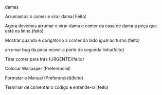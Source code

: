 damas

Arrumamos o comer e virar dama( Feito)

Agora devemos arrumar o virar dama e comer da casa de dama a peça que está na linha.(feito)

Mostrar quando é obrigatório a comer do lado igual ao turno.(feito)

arrumar bug da peca mover a partir da segunda linha(feito)

Tirar comer para trás (URGENTE)(feito)

Colocar Wallpaper (Preferencial)

Formatar o Manual (Preferencial)(feito)

Terminar de comentar o código e entende-lo (feito)
